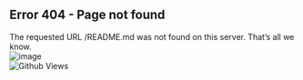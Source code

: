 ## Error 404 - Page not found
The requested URL /README.md was not found on this server. That’s all we know.  
![image](https://github.com/user-attachments/assets/648b7b07-fb7c-46e2-96a9-776721c2da1e)  
![Github Views](https://views.igorkowalczyk.dev/api/badge/victorvondoom)

